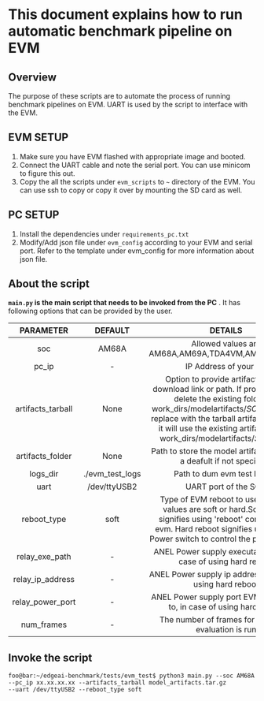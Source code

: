 # This document explains how to run automatic benchmark pipeline on EVM

## Overview
The purpose of these scripts are to automate the process of running benchmark pipelines on EVM. UART is used by the script to interface with the EVM.

## EVM SETUP
1. Make sure you have EVM flashed with appropriate image and booted.
2. Connect the UART cable and note the serial port. You can use minicom to figure this out.
3. Copy the all the scripts under ``evm_scripts`` to ``~`` directory of the EVM. You can use ssh to copy or copy it over by mounting the SD card as well.

## PC SETUP
1. Install the dependencies under ``requirements_pc.txt``
2. Modify/Add json file under ``evm_config`` according to your EVM and serial port. Refer to the template under evm_config for more information about json file.


## About the script

**``main.py`` is the main script that needs to be invoked from the PC** . It has following options that can be provided by the user.

| PARAMETER | DEFAULT | DETAILS |
| :---:     | :---:   | :---:   |
| soc|AM68A|Allowed values are AM68A,AM69A,TDA4VM,AM62A,AM67A|
| pc_ip|-| IP Address of your PC |
| artifacts_tarball|None|Option to provide artifacts tarball download link or path. If provided, it will delete the existing folders in work_dirs/modelartifacts/*SOC*/8bits and replace with the tarball artifacts. If None, it will use the existing artifacts under work_dirs/modelartifacts/*SOC*/8bits|
| artifacts_folder |None| Path to store the model artifacts, creates a deafult if not specified. |
| logs_dir|./evm_test_logs|Path to dum evm test logs in|
| uart|/dev/ttyUSB2|UART port of the SOC|
| reboot_type|soft|Type of EVM reboot to use. Allowed values are soft or hard.Soft reboot signifies using 'reboot' command on evm. Hard reboot signifies using ANEL Power switch to control the power supply |
| relay_exe_path|-| ANEL Power supply executable, path in case of using hard reboot |
| relay_ip_address|-| ANEL Power supply ip address, in case of using hard reboot |
| relay_power_port|-| ANEL Power supply port EVM is connect to, in case of using hard reboot |
| num_frames | - | The number of frames for which the evaluation is run | 

## Invoke the script

```console
foo@bar:~/edgeai-benchmark/tests/evm_test$ python3 main.py --soc AM68A --pc_ip xx.xx.xx.xx --artifacts_tarball model_artifacts.tar.gz
--uart /dev/ttyUSB2 --reboot_type soft
```